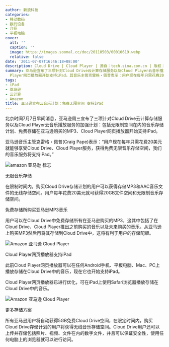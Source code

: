 ```yaml
---
author: 新浪科技
categories:
- 移动数码
- 数码设备
- 介绍
- 平板电脑
cover:
  alt: ''
  caption: ''
  image: https://images.soomal.cc/doc/20110503/00010619.webp
  relative: false
date: '2011-07-07T16:46:18+08:00'
description: Cloud Drive | Cloud Player | 源自：tech.sina.com.cn | 版权：转载 |  平均/总评分：10.00/20
summary: 亚马逊宣布了三项针对Cloud Drive云计算存储服务以及Cloud Player云音乐播放服务的加强计划：包括无限制空间在内的音乐存储计划、免费存储在亚马逊购买的MP3、Cloud
  Player网页播放器开始支持iPad。其音乐主管克雷格・佩普表示：用户现在每年只需花费20美元就能够享受Cloud Drive服务，获得免费无限音乐存储空间……
tags:
- iPad
- 亚马逊
- 云计算
- Amazon
title: 亚马逊宣布云音乐计划：免费无限空间 支持iPad
---
```


北京时间7月7日早间消息，亚马逊周三宣布了三项针对Cloud Drive云计算存储服务以及Cloud Player云音乐播放服务的加强计划：包括无限制空间在内的音乐存储计划、免费存储在亚马逊购买的MP3、Cloud Player网页播放器开始支持iPad。



亚马逊音乐主管克雷格・佩普(Craig Pape)表示：“用户现在每年只需花费20美元就能够享受Cloud Drive、Cloud Player服务，获得免费无限音乐存储空间，我们的音乐服务将支持iPad。”



![amazon 亚马逊 标志](https://images.soomal.cc/doc/20110503/00010619.webp)



无限音乐存储



在限制时间内，购买Cloud Drive存储计划的用户可以获得存储MP3和AAC音乐文件的无线存储空间。用户每年花费20美元就可获得20GB文件空间和无限制音乐存储空间。



免费存储所购买亚马逊MP3音乐



用户可以在Cloud Drive中免费存储所有在亚马逊购买的MP3，这其中包括了在Cloud Drive、Cloud Player推出之前购买的音乐以及未来购买的音乐。从亚马逊上购买MP3然后再将其存储到Cloud Drive中，这将有利于用户的存储配额。



![Amazon 亚马逊 Cloud Player](https://images.soomal.cc/doc/20110707/00011974.webp)



Cloud Player网页播放器支持iPad



此前Cloud Player网页播放器可以在任何Android手机、平板电脑、Mac、PC上播放存储在Cloud Drive中的音乐，现在它也开始支持iPad。



Cloud Player网页播放器已进行优化，可在iPad上使用Safari浏览器播放存储在Cloud Drive中的音乐。



![Amazon 亚马逊 Cloud Player](https://images.soomal.cc/doc/20110707/00011975.webp)



更多存储方案



所有亚马逊用户将自动获得5GB免费Cloud Drive空间，在限定时间内，购买Cloud Drive存储计划的用户将获得无线音乐存储空间。Cloud Drive用户还可以上传并存储包括照片、视频、文件在内的数字文件，并且可以保证安全性，使用任何电脑上的浏览器就可以进行访问。